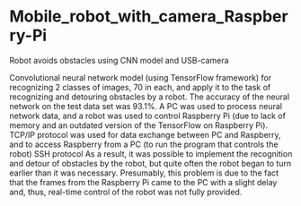 # Mobile_robot_with_camera_Raspberry-Pi
Robot avoids obstacles using CNN model and USB-camera

Convolutional neural network model (using TensorFlow framework) for recognizing 2 classes of images, 70 in each, and apply it to the task of recognizing and detouring obstacles by a robot. The accuracy of the neural network on the test data set was 93.1%.
A PC was used to process neural network data, and a robot was used to control Raspberry Pi (due to lack of memory and an outdated version of the TensorFlow on
Raspberry Pi). 
TCP/IP protocol was used for data exchange between PC and Raspberry, and to access Raspberry from a PC (to run the program that controls the robot) SSH protocol
As a result, it was possible to implement the recognition and detour of obstacles by the robot, but quite often the robot began to turn earlier than it was necessary.
Presumably, this problem is due to the fact that the frames from the Raspberry Pi came to the PC with a slight delay and, thus, real-time control of the robot was not fully provided.
